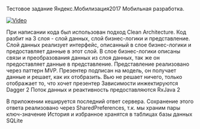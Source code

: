 Тестовое задание Яндекс.Мобилизация2017 Мобильная разработка.

[![Video](http://img.youtube.com/vi/lJqqnBItAY8/maxresdefault.jpg)](https://www.youtube.com/watch?v=lJqqnBItAY8)

При написании кода был использован подход Clean Architecture. Код разбит на 3 слоя - слой данных, слой бизнес-логики и представление.
Слой данных реализует интерфейс, описанный в слое бизнес-логики и предоставляет данные в этот слой.
В слое бизнес-логики описаны связи и преобразования данных из слоя данных, так же он предоставляет данные в представление.
Представление реализовано через паттерн MVP. Презентер подписан на модель, он получает данные и решает, как их отобразить. Вью не решает ничего, только отображает то, что хочет презентер
Зависимости инжектируются Dagger 2
Поток данных и реактивность предоставляются RxJava 2

В приложении кешируется последний ответ сервера. Сохранение этого ответа реализовано через SharedPreferences, т.к. мы храним пары ключ-значение
История и избранное хранятся в таблицах базы данных SQLite
